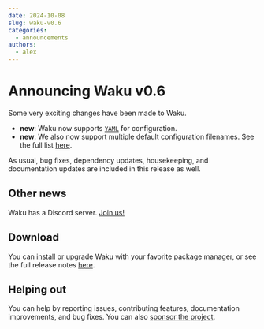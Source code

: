 ```yaml
---
date: 2024-10-08
slug: waku-v0.6
categories:
  - announcements
authors:
  - alex
---
```


# Announcing Waku v0.6

Some very exciting changes have been made to Waku.

- **new**: Waku now supports [`YAML`](../../configuration/introduction.md) for configuration.
- **new**: We also now support multiple default configuration filenames.
  See the full list [here](../../configuration/introduction.md#filenames).

As usual, bug fixes, dependency updates, housekeeping, and documentation updates
are included in this release as well.

## Other news

Waku has a Discord server. [Join us!](https://discord.gg/NcRFkVTcaw)

## Download

You can [install](../../install.md) or upgrade Waku with your favorite package manager,
or see the full release notes [here](https://github.com/caffeine-addictt/waku/releases/tag/v0.6.0).

## Helping out

You can help by reporting issues, contributing features, documentation improvements,
and bug fixes. You can also [sponsor the project][sponsor].

[sponsor]: https://github.com/sponsors/caffeine-addictt
